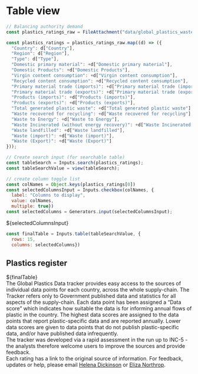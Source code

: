 # Table view

```js
// Balancing authority demand
const plastics_ratings_raw = FileAttachment("data/global_plastics_waste_data_ratings_current.csv").csv({typed: true});
```

```js
const plastics_ratings = plastics_ratings_raw.map((d) => ({
  "Country": d["Country"],
  "Region": d["Region"],
  "Type": d["Type"],
  "Domestic primary material": +d["Domestic primary material"],
  "Domestic Products": +d["Domestic Products"],
  "Virgin content consumption": +d["Virgin content consumption"],
  "Recycled content consumption": +d["Recycled content consumption"],
  "Primary material trade (imports)": +d["Primary material trade (imports)"],
  "Primary material trade (exports)": +d["Primary material trade (exports)"],
  "Products (imports)": +d["Products (imports)"],
  "Products (exports)": +d["Products (exports)"],
  "Total generated plastic waste": +d["Total generated plastic waste"],
  "Waste recovered for recycling": +d["Waste recovered for recycling"],
  "Waste to Energy": +d["Waste to Energy"],
  "Waste Incinerated (without energy recovery)": +d["Waste Incinerated (without energy recovery)"],
  "Waste landfilled": +d["Waste landfilled"],
  "Waste (import)": +d["Waste (import)"],
  "Waste (Export)": +d["Waste (Export)"]
}));

// Create search input (for searchable table)
const tableSearch = Inputs.search(plastics_ratings);
const tableSearchValue = view(tableSearch);
```

```js
// create column toggle list
const colNames = Object.keys(plastics_ratings[0])
const selectedColumnsInput = Inputs.checkbox(colNames, {
  label: "Columns to display",
  value: colNames,
  multiple: true})
const selectedColumns = Generators.input(selectedColumnsInput);
```

<div>
${selectedColumnsInput}
</div>

```js
const finalTable = Inputs.table(tableSearchValue, { 
  rows: 15,
  columns: selectedColumns})
```

<div class="card">
    <h2>Plastics register</h2>
    ${finalTable}
</div>




<div class="small note">The Global Plastics Data tracker provides easy access to the sources of individual data points for each country, across the whole supply-chain.  The Tracker refers only to Government published data and statistics for all aspects of the supply-chain. Each data point has been assigned a “Data score” which indicates how suitable the data is for informing annual flows of plastic in the country. The highest data scores are assigned to the data points that report plastic-specific data and are reported annually. Lower data scores are given to data points that do not publish plastic-specific data, and/or have published data infrequently.<br>The tracker was developed via a rapid assessment in the run up to INC-5 - the analysts therefore welcome users to improve the sources and provide feedback. <br>Each rating has a link to the original source of information. For feedback, updates or help, please email <a href="mailto:helena.dickinson@unsw.edu.au">Helena Dickinson</a> or <a href="mailto:e.northrop@unsw.edu.au">Eliza Northrop</a>.